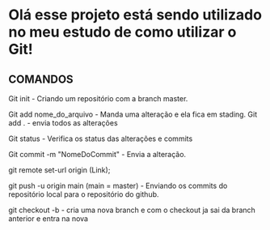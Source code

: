  # Olá esse projeto está sendo utilizado no meu estudo de como utilizar o Git!

## COMANDOS

 Git init - Criando um repositório com a branch master.

 Git add nome_do_arquivo - Manda uma alteração e ela fica em stading.
     Git add . - envia todos as alterações

 Git status - Verifica os status das alterações e commits

 Git commit -m "NomeDoCommit" - Envia a alteração.

 git remote set-url origin (Link);

 git push -u origin main (main = master) - Enviando os commits do repositório local para o repositório do github.

 git checkout -b - cria uma nova branch e com o checkout ja sai da branch anterior e entra na nova